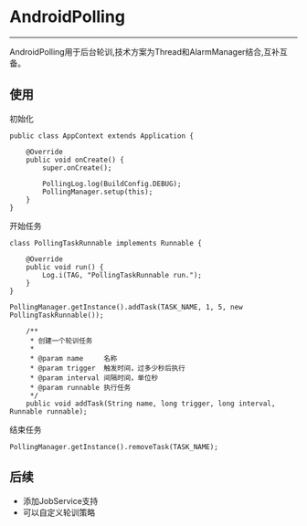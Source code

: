 # AndroidPolling

---

AndroidPolling用于后台轮训,技术方案为Thread和AlarmManager结合,互补互备。


## 使用

初始化

```
public class AppContext extends Application {

    @Override
    public void onCreate() {
        super.onCreate();

        PollingLog.log(BuildConfig.DEBUG);
        PollingManager.setup(this);
    }
}
```

开始任务

```
class PollingTaskRunnable implements Runnable {

    @Override
    public void run() {
        Log.i(TAG, "PollingTaskRunnable run.");
    }
}
    
PollingManager.getInstance().addTask(TASK_NAME, 1, 5, new PollingTaskRunnable());
```

```
    /**
     * 创建一个轮训任务
     *
     * @param name     名称
     * @param trigger  触发时间，过多少秒后执行
     * @param interval 间隔时间，单位秒
     * @param runnable 执行任务
     */
    public void addTask(String name, long trigger, long interval, Runnable runnable);
```

结束任务

```
PollingManager.getInstance().removeTask(TASK_NAME);
```

## 后续

* 添加JobService支持
* 可以自定义轮训策略